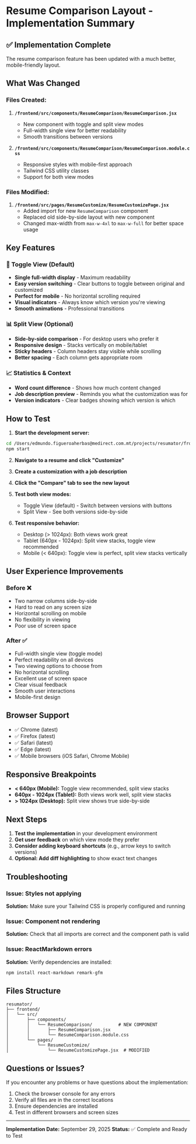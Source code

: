 # Resume Comparison Layout - Implementation Summary

## ✅ Implementation Complete

The resume comparison feature has been updated with a much better, mobile-friendly layout.

## What Was Changed

### Files Created:
1. **`/frontend/src/components/ResumeComparison/ResumeComparison.jsx`**
   - New component with toggle and split view modes
   - Full-width single view for better readability
   - Smooth transitions between versions

2. **`/frontend/src/components/ResumeComparison/ResumeComparison.module.css`**
   - Responsive styles with mobile-first approach
   - Tailwind CSS utility classes
   - Support for both view modes

### Files Modified:
1. **`/frontend/src/pages/ResumeCustomize/ResumeCustomizePage.jsx`**
   - Added import for new `ResumeComparison` component
   - Replaced old side-by-side layout with new component
   - Changed max-width from `max-w-4xl` to `max-w-full` for better space usage

## Key Features

### 🎯 Toggle View (Default)
- **Single full-width display** - Maximum readability
- **Easy version switching** - Clear buttons to toggle between original and customized
- **Perfect for mobile** - No horizontal scrolling required
- **Visual indicators** - Always know which version you're viewing
- **Smooth animations** - Professional transitions

### 📊 Split View (Optional)
- **Side-by-side comparison** - For desktop users who prefer it
- **Responsive design** - Stacks vertically on mobile/tablet
- **Sticky headers** - Column headers stay visible while scrolling
- **Better spacing** - Each column gets appropriate room

### 📈 Statistics & Context
- **Word count difference** - Shows how much content changed
- **Job description preview** - Reminds you what the customization was for
- **Version indicators** - Clear badges showing which version is which

## How to Test

1. **Start the development server:**
```bash
cd /Users/edmundo.figueroaherbas@medirect.com.mt/projects/resumator/frontend
npm start
```

2. **Navigate to a resume and click "Customize"**

3. **Create a customization with a job description**

4. **Click the "Compare" tab to see the new layout**

5. **Test both view modes:**
   - Toggle View (default) - Switch between versions with buttons
   - Split View - See both versions side-by-side

6. **Test responsive behavior:**
   - Desktop (> 1024px): Both views work great
   - Tablet (640px - 1024px): Split view stacks, toggle view recommended
   - Mobile (< 640px): Toggle view is perfect, split view stacks vertically

## User Experience Improvements

### Before ❌
- Two narrow columns side-by-side
- Hard to read on any screen size
- Horizontal scrolling on mobile
- No flexibility in viewing
- Poor use of screen space

### After ✅
- Full-width single view (toggle mode)
- Perfect readability on all devices
- Two viewing options to choose from
- No horizontal scrolling
- Excellent use of screen space
- Clear visual feedback
- Smooth user interactions
- Mobile-first design

## Browser Support

- ✅ Chrome (latest)
- ✅ Firefox (latest)
- ✅ Safari (latest)
- ✅ Edge (latest)
- ✅ Mobile browsers (iOS Safari, Chrome Mobile)

## Responsive Breakpoints

- **< 640px (Mobile):** Toggle view recommended, split view stacks
- **640px - 1024px (Tablet):** Both views work well, split view stacks
- **> 1024px (Desktop):** Split view shows true side-by-side

## Next Steps

1. **Test the implementation** in your development environment
2. **Get user feedback** on which view mode they prefer
3. **Consider adding keyboard shortcuts** (e.g., arrow keys to switch versions)
4. **Optional: Add diff highlighting** to show exact text changes

## Troubleshooting

### Issue: Styles not applying
**Solution:** Make sure your Tailwind CSS is properly configured and running

### Issue: Component not rendering
**Solution:** Check that all imports are correct and the component path is valid

### Issue: ReactMarkdown errors
**Solution:** Verify dependencies are installed:
```bash
npm install react-markdown remark-gfm
```

## Files Structure

```
resumator/
├── frontend/
│   └── src/
│       ├── components/
│       │   └── ResumeComparison/          # NEW COMPONENT
│       │       ├── ResumeComparison.jsx
│       │       └── ResumeComparison.module.css
│       └── pages/
│           └── ResumeCustomize/
│               └── ResumeCustomizePage.jsx  # MODIFIED
```

## Questions or Issues?

If you encounter any problems or have questions about the implementation:
1. Check the browser console for any errors
2. Verify all files are in the correct locations
3. Ensure dependencies are installed
4. Test in different browsers and screen sizes

---

**Implementation Date:** September 29, 2025
**Status:** ✅ Complete and Ready to Test
